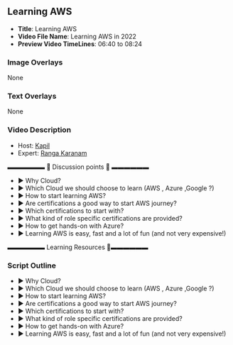 ##  Learning AWS

- **Title**: Learning AWS
- **Video File Name**: Learning AWS in 2022
- **Preview Video TimeLines**: 06:40 to 08:24


### Image Overlays

None

### Text Overlays

None

### Video Description

- Host: [Kapil](https://twitter.com/kkdwivedi13out1)
- Expert: [Ranga Karanam](https://in.linkedin.com/in/rangakaranam)

▬▬▬▬▬▬   💎  Discussion points 💎  ▬▬▬▬▬▬ 
- ► Why Cloud?
- ► Which Cloud we should choose to learn (AWS , Azure ,Google ?)
- ► How to start learning AWS?
- ► Are certifications a good way to start AWS journey?
- ► Which certifications to start with?
- ► What kind of role specific certifications are provided?
- ► How to get hands-on with Azure?
- ► Learning AWS is easy, fast and a lot of fun (and not very expensive!)

▬▬▬▬▬▬ Learning Resources 🔗▬▬▬▬▬▬ 



### Script Outline

- ► Why Cloud?
- ► Which Cloud we should choose to learn (AWS , Azure ,Google ?)
- ► How to start learning AWS?
- ► Are certifications a good way to start AWS journey?
- ► Which certifications to start with?
- ► What kind of role specific certifications are provided?
- ► How to get hands-on with Azure?
- ► Learning AWS is easy, fast and a lot of fun (and not very expensive!)
